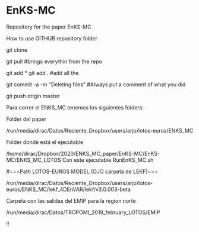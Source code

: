 # EnKS-MC
Repository for the paper EnKS-MC

How to use GITHUB repository folder


git clone <Repository Github name>

git pull   #brings everythin from the repo

git add *
git add .    #add all the 

git commit -a -m "Deleting files"    #Always put a comment of what you did


git push origin master


Para correr el ENKS_MC tenemos los siguientes folders:


Folder del paper

/run/media/dirac/Datos/Reciente_Dropbox/users/arjo/lotos-euros/ENKS_MC


Folder donde está el ejecutable


/home/dirac/Dropbox/2020/ENKS_MC_paper/EnKS-MC/EnKS-MC/ENKS_MC_LOTOS   Con este ejecutable RunEnKS_MC.sh


#===Path LOTOS-EUROS MODEL (OJO carpeta de LEKF)===


/run/media/dirac/Datos/Reciente_Dropbox/users/arjo/lotos-euros/ENKS_MC/lekf_4DEnVAR/lekf/v3.0.003-beta



Carpeta con las salidas del EMIP para la region norte

/run/media/dirac/Datos/TROPOMI_2019_february_LOTOS/EMIP

!!


